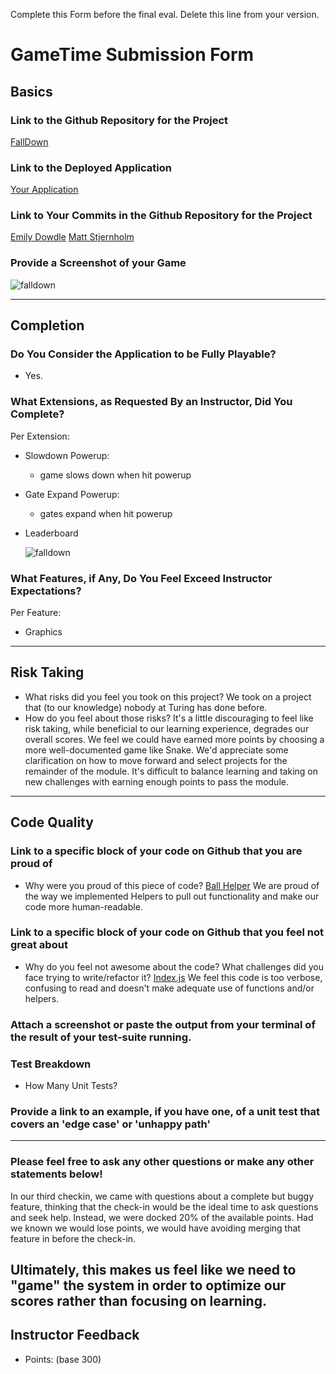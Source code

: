 Complete this Form before the final eval. Delete this line from your version.

# GameTime Submission Form

## Basics

### Link to the Github Repository for the Project
[FallDown](https://github.com/matt-stj/fall-down-js)

### Link to the Deployed Application
[Your Application](http://matt-stj.github.io/fall-down-js/)

### Link to Your Commits in the Github Repository for the Project
[Emily Dowdle](https://github.com/matt-stj/fall-down-js/commits?author=emilydowdle)
[Matt Stjernholm](https://github.com/matt-stj/fall-down-js/commits?author=matt-stj)

### Provide a Screenshot of your Game
![falldown](http://g.recordit.co/onbODpkJDv.gif)

---

## Completion

### Do You Consider the Application to be Fully Playable?
 - Yes.

### What Extensions, as Requested By an Instructor, Did You Complete?
Per Extension:
- Slowdown Powerup: 
  - game slows down when hit powerup
- Gate Expand Powerup: 
  - gates expand when hit powerup
- Leaderboard
  
  ![falldown](http://g.recordit.co/onbODpkJDv.gif)

  
### What Features, if Any, Do You Feel Exceed Instructor Expectations?
Per Feature:
 - Graphics 
----

## Risk Taking
- What risks did you feel you took on this project?
We took on a project that (to our knowledge) nobody at Turing has done before.
- How do you feel about those risks?
It's a little discouraging to feel like risk taking, while beneficial to our learning experience, degrades our overall
scores. We feel we could have earned more points by choosing a more well-documented game like Snake. We'd appreciate some clarification
on how to move forward and select projects for the remainder of the module. It's difficult to balance learning and taking on new
challenges with earning enough points to pass the module. 

----

## Code Quality

### Link to a specific block of your code on Github that you are proud of
- Why were you proud of this piece of code?
[Ball Helper](https://github.com/matt-stj/fall-down-js/blob/master/lib/helpers/ball-helpers.js)
We are proud of the way we implemented Helpers to pull out functionality and make our code more human-readable.

### Link to a specific block of your code on Github that you feel not great about
- Why do you feel not awesome about the code? What challenges did you face trying to write/refactor it?
[Index.js](https://github.com/matt-stj/fall-down-js/blob/master/lib/index.js)
We feel this code is too verbose, confusing to read and doesn't make adequate use of functions and/or helpers.

### Attach a screenshot or paste the output from your terminal of the result of your test-suite running.

### Test Breakdown
- How Many Unit Tests?

### Provide a link to an example, if you have one, of a unit test that covers an 'edge case' or 'unhappy path'

-----

### Please feel free to ask any other questions or make any other statements below!
In our third checkin, we came with questions about a complete but buggy feature, thinking that the check-in would 
be the ideal time to ask questions and seek help. Instead, we were docked 20% of the available points. Had we known we would 
lose points, we would have avoiding merging that feature in before the check-in. 

Ultimately, this makes us feel like we need to "game" the system in order to optimize our scores rather than focusing
on learning.
-----

## Instructor Feedback

- Points: (base 300)
